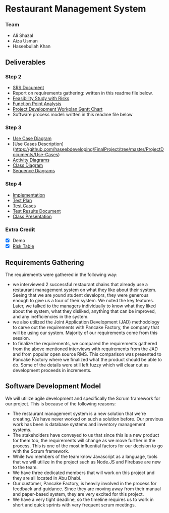 # Restaurant Management System

### Team 
- Ali Shazal
- Aiza Usman
- Haseebullah Khan

## Deliverables
### Step 2
- [SRS Document](https://github.com/haseebdeveloping/FinalProject/blob/master/ProjectDocuments/SRS-Restaurant-Management-System.docx)
- Report on requirements gathering: written in this readme file below.
- [Feasibility Study with Risks](https://github.com/haseebdeveloping/FinalProject/blob/master/ProjectDocuments/Feasibility-Study.docx)
- [Function Point Analysis](https://github.com/haseebdeveloping/FinalProject/blob/master/ProjectDocuments/FPA.pdf)
- [Project Development Workplan Gantt Chart](https://github.com/haseebdeveloping/FinalProject/blob/master/ProjectDocuments/Project%20Timeline%20-%20Gantt%20Chart.xlsx)
- Software process model: written in this readme file below

### Step 3
- [Use Case Diagram](https://github.com/haseebdeveloping/FinalProject/blob/master/ProjectDocuments/Use-Case-Diagram.jpg)
- [Use Cases Description] (https://github.com/haseebdeveloping/FinalProject/tree/master/ProjectDocuments/Use-Cases)
- [Activity Diagrams](https://github.com/haseebdeveloping/FinalProject/tree/master/ProjectDocuments/Activity-Diagrams)
- [Class Diagram](https://github.com/haseebdeveloping/FinalProject/blob/master/ProjectDocuments/Class-Diagram.jpg)
- [Sequence Diagrams](https://github.com/haseebdeveloping/FinalProject/tree/master/ProjectDocuments/Sequence-Diagrams)

### Step 4
- [Implementation](https://github.com/haseebdeveloping/FinalProject/tree/master/app)
- [Test Plan]()
- [Test Cases](https://github.com/haseebdeveloping/FinalProject/tree/master/ProjectDocuments/Test-Cases)
- [Test Results Document](https://github.com/haseebdeveloping/FinalProject/blob/master/ProjectDocuments/Test-Results.docx)
- [Class Presentation](https://github.com/haseebdeveloping/FinalProject/blob/master/ClassPresentation.pdf)

### Extra Credit
- [x] Demo
- [x] [Risk Table](https://github.com/haseebdeveloping/FinalProject/blob/master/ProjectDocuments/Risk%20Table.pdf)

## Requirements Gathering
The requirements were gathered in the following way:
- we interviewed 2 successful restaurant chains that already use a restaurant management system on what they like about their system. Seeing that we are yound student developrs, they were generous enough to give us a tour of their system. We noted the key features. Later, we talked to the managers individually to know what they liked about the system, what they disliked, anything that can be improved, and any inefficiencies in the system.
- we also utilized the Joint Application Development (JAD) methodology to carve out the requirements with Pancake Factory, the company that will be using our system. Majority of our requirements come from this session.
- to finalize the requirements, we compared the requirements gathered from the above mentioned interviews with requirements from the JAD and from popular open source RMS. This comparison was presented to Pancake Factory where we finalized what the product should be able to do. Some of the details were still left fuzzy which will clear out as development proceeds in increments.

## Software Development Model

We will utilize agile development and specifically the Scrum framework for our project. This is because of the following reasons:
- The restaurant management system is a new solution that we're creating. We have never worked on such a solution before. Our previous work has been is database systems and inventory management systems.
- The stakeholders have conveyed to us that since this is a new product for them too, the requirements will change as we move further in the process. This is one of the most influential factors for our decision to go with the Scrum framework.
- While two members of the team know Javascript as a language, tools that we will utilize in the project such as Node.JS and Firebase are new to the team.
- We have three dedicated members that will work on this project and they are all located in Abu Dhabi.
- Our customer, Pancake Factory, is heavily involved in the process for feedback and guidance. Since they are moving away from their manual and paper-based system, they are very excited for this project.
- We have a very tight deadline, so the timeline requires us to work in short and quick sprints with very frequent scrum meetings.
